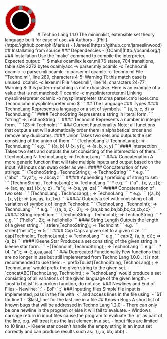 <img src="techno-logo.png" alt="Techno Lang" style="width: 100px; height: 100px;">
# Techno Lang 1.1.0
The minimalist, extensible set theory language built for ease of use.
## Authors
- [Phil](https://github.com/philMarius)
- [James](https://github.com/jameslinwood)
## Installating from source
### Dependencies
- [OCaml](http://ocaml.org/)
### Installation
Use the `make` command to compile the interpreter. Expected output:
```
$ make
ocamllex lexer.mll
76 states, 704 transitions, table size 3272 bytes
ocamlyacc -v parser.mly
ocamlc -c Techno.mli
ocamlc -c parser.mli
ocamlc -c parser.ml
ocamlc -c Techno.ml
File "Techno.ml", line 289, characters 4-5:
Warning 11: this match case is unused.
ocamlc -c lexer.ml
File "lexer.mll", line 14, characters 24-77:
Warning 8: this pattern-matching is not exhaustive.
Here is an example of a value that is not matched:
[]
ocamlc -c mysplinterpreter.ml
Linking mysplinterpreter
ocamlc -o mysplinterpreter str.cma parser.cmo lexer.cmo Techno.cmo mysplinterpreter.cmo
$
```
## The Language
### Types
#### TechnoLang
Represents a language or a set of symbols.
```
{a, b, c, d} => TechnoLang
```
#### TechnoString
Represents a string in literal form.
```
"string" => TechnoString
```
#### TechnoInt
Represents a number in integer form.
```
123 => TechnoInt
```
### Current Functionality
Note: all functions that output a set will automatically order them in alphabetical order and remove any duplicates.
#### Union
Takes two sets and outputs the set consisting of the union of them.
```
(TechnoLang U TechnoLang);; => TechnoLang
```
e.g.
```
({a, b} U {x, y});; => {a, b, x, y}
```
#### Intersection
Takes two sets and outputs the set consisting of the intersection of them.
```
(TechnoLang N TechnoLang);; => TechnoLang
```
#### Concatenation
A more generic function that will take multiple inputs and output based on the input. All inputs can swap order as well.
##### Concatenation of two strings:
```
(TechnoString . TechnoString);; => TechnoString
```
  * e.g. 
```
("abc" . "xyz");; => abcxyz
```
##### Appending / prefixing of string to set:
```
(TechnoString . TechnoLang);; => TechnoLang
```
  * e.g. 
```
("a" . {x, y, z});; => {ax, ay, az}
({x, y, z} . "a");; => {xa, ya, za}
```
##### Concatenation of two sets:
```
(TechnoLang . TechnoLang);; => TechnoLang
```
  * e.g. 
```
({a, b} . {x, y});; => {ax, ay, bx, by}
```
##### Outputs a set with consisting of all variation of symbols of length TechnoInt:
```
(TechnoLang . TechnoInt);; => TechnoLang
```
  * e.g. 
```
({a, b, c} . 2);; => {aa,ab,ac,ba,bb,bc,ca,cb,cc}
```
##### String repetition:
```
(TechnoString . TechnoInt);; => TechnoString
```
  * e.g. 
```
("hello" . 2);; => hellohello
```
#### String Length
Outputs the length of a given string.
```
strlen(TechnoString);; => TechnoInt
```
e.g.
```
strlen("hello");; => 5
```
#### Cap
Caps a given set to a given size.
```
cap(TechnoInt, TechnoLang);; => TechnoLang
```
e.g.
```
cap(2, {a, b, c});; => {a, b}
```
#### Kleene Star
Produces a set consisting of the given string in kleene star form.
```
*(TechnoInt, TechnoString);; => TechnoLang
```
e.g.
```
*(4, "a");; => {:,a,aa,aaa}
```
### Deprecated Functionality
Few functions that are no longer in use but still implemented from Techno Lang 1.0.0 . It is not recommended to use them:
- `prefixToList(TechnoString, TechnoLang);; => TechnoLang` would prefix the given string to the given set.
- `concatABC(TechnoLang, TechnoInt);; => TechnoLang` would produce a set consisting of all variations of the given language of the given length.
- `postfixToList` is a broken function, do not use.
### Newlines and End of Files
- Newline: `;`
- EoF: `;;`
### Inputting files
Simple file input is implemented, pass in the file with `<` and access lines in the file using:
- `$1` for line 1
- `$last_line` for the last line in a file
## Known Bugs
A short list of known bugs that will be addressed in Techno Lang 1.2.0:
- There can only be one newline in the program or else it will fail to evaluate.
- Windows carriage return in input files cause the program to evaluate the `\r` as part of the line, e.g. will treat it as the last element in a set.
- Input files are limited to 10 lines.
- Kleene star doesn't handle the empty string in an input set correctly and can produce results such as: `{:,:b,:bb,:bbb}`.